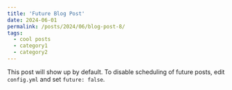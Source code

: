 ```yaml
---
title: 'Future Blog Post'
date: 2024-06-01
permalink: /posts/2024/06/blog-post-8/
tags:
  - cool posts
  - category1
  - category2
---
```


This post will show up by default. To disable scheduling of future posts, edit `config.yml` and set `future: false`. 
